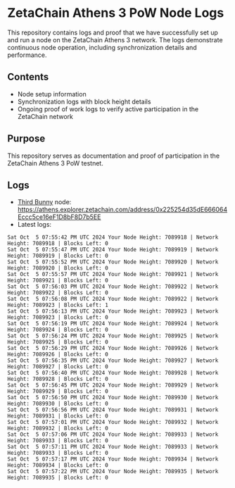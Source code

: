 # ZetaChain Athens 3 PoW Node Logs
This repository contains logs and proof that we have successfully set up and run a node on the ZetaChain Athens 3 network. The logs demonstrate continuous node operation, including synchronization details and performance.

## Contents
- Node setup information
- Synchronization logs with block height details
- Ongoing proof of work logs to verify active participation in the ZetaChain network

## Purpose
This repository serves as documentation and proof of participation in the ZetaChain Athens 3 PoW testnet.

## Logs

- [Third Bunny](https://thirdbunny.xyz/) node: https://athens.explorer.zetachain.com/address/0x225254d35dE666064Eccc5ce16eF1D8bF8D7b5EE
- Latest logs:
```
Sat Oct  5 07:55:42 PM UTC 2024 Your Node Height: 7089918 | Network Height: 7089918 | Blocks Left: 0
Sat Oct  5 07:55:47 PM UTC 2024 Your Node Height: 7089919 | Network Height: 7089919 | Blocks Left: 0
Sat Oct  5 07:55:52 PM UTC 2024 Your Node Height: 7089920 | Network Height: 7089920 | Blocks Left: 0
Sat Oct  5 07:55:57 PM UTC 2024 Your Node Height: 7089921 | Network Height: 7089921 | Blocks Left: 0
Sat Oct  5 07:56:03 PM UTC 2024 Your Node Height: 7089922 | Network Height: 7089922 | Blocks Left: 0
Sat Oct  5 07:56:08 PM UTC 2024 Your Node Height: 7089922 | Network Height: 7089923 | Blocks Left: 1
Sat Oct  5 07:56:13 PM UTC 2024 Your Node Height: 7089923 | Network Height: 7089923 | Blocks Left: 0
Sat Oct  5 07:56:19 PM UTC 2024 Your Node Height: 7089924 | Network Height: 7089924 | Blocks Left: 0
Sat Oct  5 07:56:24 PM UTC 2024 Your Node Height: 7089925 | Network Height: 7089925 | Blocks Left: 0
Sat Oct  5 07:56:29 PM UTC 2024 Your Node Height: 7089926 | Network Height: 7089926 | Blocks Left: 0
Sat Oct  5 07:56:35 PM UTC 2024 Your Node Height: 7089927 | Network Height: 7089927 | Blocks Left: 0
Sat Oct  5 07:56:40 PM UTC 2024 Your Node Height: 7089928 | Network Height: 7089928 | Blocks Left: 0
Sat Oct  5 07:56:45 PM UTC 2024 Your Node Height: 7089929 | Network Height: 7089929 | Blocks Left: 0
Sat Oct  5 07:56:50 PM UTC 2024 Your Node Height: 7089930 | Network Height: 7089930 | Blocks Left: 0
Sat Oct  5 07:56:56 PM UTC 2024 Your Node Height: 7089931 | Network Height: 7089931 | Blocks Left: 0
Sat Oct  5 07:57:01 PM UTC 2024 Your Node Height: 7089932 | Network Height: 7089932 | Blocks Left: 0
Sat Oct  5 07:57:06 PM UTC 2024 Your Node Height: 7089933 | Network Height: 7089933 | Blocks Left: 0
Sat Oct  5 07:57:11 PM UTC 2024 Your Node Height: 7089933 | Network Height: 7089933 | Blocks Left: 0
Sat Oct  5 07:57:17 PM UTC 2024 Your Node Height: 7089934 | Network Height: 7089934 | Blocks Left: 0
Sat Oct  5 07:57:22 PM UTC 2024 Your Node Height: 7089935 | Network Height: 7089935 | Blocks Left: 0
```
